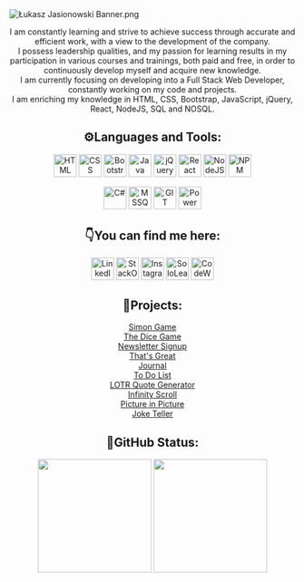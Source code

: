 <img src="https://i.ibb.co/wBdZz5k/banner.png" alt="Łukasz Jasionowski Banner.png">
<p align="center">I am constantly learning and strive to achieve success through accurate and efficient work, with a
    view to the development of the company.<br>I possess leadership qualities, and my passion for learning results in my
    participation in various courses and trainings, both paid and free, in order to continuously develop myself and
    acquire new knowledge.<br>I am currently focusing on developing into a Full Stack Web Developer, constantly working
    on my code and projects.<br>I am enriching my knowledge in HTML, CSS, Bootstrap, JavaScript, jQuery, React, NodeJS,
    SQL and NOSQL.
</p>
<h2 align="center">⚙️Languages and Tools:</h2>
<p align="center">
    <img src="https://www.svgrepo.com/show/452228/html-5.svg" alt="HTML" title="HTML" height="40px">
    <img src="https://www.svgrepo.com/show/452185/css-3.svg" alt="CSS" title="CSS" height="40px">
    <img src="https://upload.wikimedia.org/wikipedia/commons/b/b2/Bootstrap_logo.svg" alt="Bootstrap" title="Bootstrap"
        height="40px">
    <img src="https://www.svgrepo.com/show/452045/js.svg" alt="Java Script" title="Java Script" height="40px">
    <img src="https://www.vectorlogo.zone/logos/jquery/jquery-vertical.svg" alt="jQuery" title="jQuery" height="40px">
    <img src="https://www.svgrepo.com/show/452092/react.svg" alt="React" title="React" height="40px">
    <img src="https://www.svgrepo.com/show/439238/nodejs.svg" alt="NodeJS" title="NodeJS" height="40px">
    <img src="https://www.svgrepo.com/show/452077/npm.svg" alt="NPM" title="NPM" height="40px">
</p>
<p align="center">
    <img src="https://cdn.worldvectorlogo.com/logos/c--4.svg" alt="C#" title="C#" height="40px">
    <img src="https://www.svgrepo.com/show/303229/microsoft-sql-server-logo.svg" alt="MSSQL" Title="MSSQL"
        height="40px">
    <img src="https://www.vectorlogo.zone/logos/git-scm/git-scm-icon.svg" alt="GIT" title="GIT" height="40px">
    <img src="https://powerwiki.net/images/4/48/Powerautomate.svg" alt="Power Automate" title="Power Automate"
        height="40px">
</p>
<h2 align="center">👇You can find me here:</h2>
<p align="center">
    <a href="https://www.linkedin.com/in/lukasz-jasionowski/" target="_blank"><img
            src="https://www.svgrepo.com/show/475661/linkedin-color.svg" alt="LinkedIn" title="LinkedIn"
            height="40px"></a>
    <a href="https://stackoverflow.com/users/18272621/%C5%81ukasz-jasionowski" target="_blank"><img
            src="https://upload.wikimedia.org/wikipedia/commons/e/ef/Stack_Overflow_icon.svg" alt="StackOverflow"
            title="Stack Overflow" height="40px"></a>
    <a href="https://www.instagram.com/hello.lukee/" target="_blank"><img
            src="https://www.svgrepo.com/show/452229/instagram-1.svg" alt="Instagram" title="Instagram"
            height="40px"></a>
    <a href="https://www.sololearn.com/profile/22078199/" target="_blank"><img
            src="https://blob.sololearn.com/avatars/sololearn.png" alt="SoloLearn" title="SoloLearn" height="40px"></a>
    <a href="https://www.codewars.com/users/Lukasz-Jasionowski" target="_blank"><img
            src="https://www.codewars.com/packs/assets/logo.61192cf7.svg" alt="CodeWars" title="CodeWars"
            height="40px"></a>
</p>
<h2 align="center">📔Projects:</h2>
<p align="center">
    <a href="https://github.com/Lukasz-Jasionowski/Simon-Game" target="_blank">Simon Game</a><br>
    <a href="https://github.com/Lukasz-Jasionowski/The-Dice-Game" target="_blank">The Dice Game</a><br>
    <a href="https://github.com/Lukasz-Jasionowski/Newsletter-Signup" target="_blank">Newsletter Signup</a><br>
    <a href="https://github.com/Lukasz-Jasionowski/ThatsGreat" target="_blank">That's Great</a><br>
    <a href="https://github.com/Lukasz-Jasionowski/Journal" target="_blank">Journal</a><br>
    <a href="https://github.com/Lukasz-Jasionowski/To-Do-List" target="_blank">To Do List</a><br>
    <a href="https://github.com/Lukasz-Jasionowski/LOTR-Quote-Generator" target="_blank">LOTR Quote Generator</a><br>
    <a href="https://github.com/Lukasz-Jasionowski/Infinity-Scroll" target="_blank">Infinity Scroll</a><br>
    <a href="https://github.com/Lukasz-Jasionowski/Picture-in-Picture" target="_blank">Picture in Picture</a><br>
    <a href="https://github.com/Lukasz-Jasionowski/Joke-Teller" target="_blank">Joke Teller</a>
</p>
<h2 align="center">🪪GitHub Status:</h2>
<p align="center">
    <a align="center" href="http://www.github.com/Lukasz-Jasionowski"><img
            src="https://github-readme-streak-stats.herokuapp.com/?user=Lukasz-Jasionowski&theme=react&hide_border=true"
            height="200" /></a>
    <a align="center" href="http://www.github.com/Lukasz-Jasionowski"><img
            src="https://github-readme-stats.vercel.app/api/top-langs/?username=Lukasz-Jasionowski&theme=react&hide_border=true&include_all_commits=true&count_private=true&layout=compact"
            height="200" /></a>
</p>